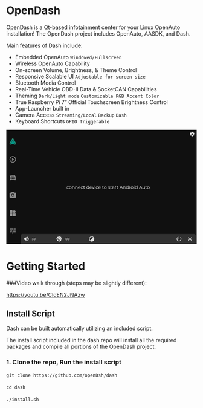 # OpenDash

OpenDash is a Qt-based infotainment center for your Linux OpenAuto installation!
The OpenDash project includes OpenAuto, AASDK, and Dash.

Main features of Dash include:

*	Embedded OpenAuto `Windowed/Fullscreen`
*	Wireless OpenAuto Capability
*	On-screen Volume, Brightness, & Theme Control
*	Responsive Scalable UI `Adjustable for screen size`
*	Bluetooth Media Control
*	Real-Time Vehicle OBD-II Data & SocketCAN Capabilities
*	Theming `Dark/Light mode` `Customizable RGB Accent Color`
*	True Raspberry Pi 7” Official Touchscreen Brightness Control
*	App-Launcher built in
*	Camera Access `Streaming/Local` `Backup` `Dash`
*	Keyboard Shortcuts `GPIO Triggerable`

![](docs/imgs/opendash-ui.gif)


# Getting Started

###Video walk through (steps may be slightly different):

https://youtu.be/CIdEN2JNAzw


## Install Script

Dash can be built automatically utilizing an included script.

The install script included in the dash repo will install all the required packages and compile all portions of the OpenDash project.

### 1. Clone the repo, Run the install script
```
git clone https://github.com/openDsh/dash

cd dash

./install.sh
```



